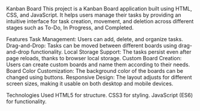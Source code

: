 Kanban Board
This project is a Kanban Board application built using HTML, CSS, and JavaScript. It helps users manage their tasks by providing an intuitive interface for task creation, movement, and deletion across different stages such as To-Do, In Progress, and Completed.

Features
Task Management: Users can add, delete, and organize tasks.
Drag-and-Drop: Tasks can be moved between different boards using drag-and-drop functionality.
Local Storage Support: The tasks persist even after page reloads, thanks to browser local storage.
Custom Board Creation: Users can create custom boards and name them according to their needs.
Board Color Customization: The background color of the boards can be changed using buttons.
Responsive Design: The layout adjusts for different screen sizes, making it usable on both desktop and mobile devices.

Technologies Used
HTML5 for structure.
CSS3 for styling.
JavaScript (ES6) for functionality.

